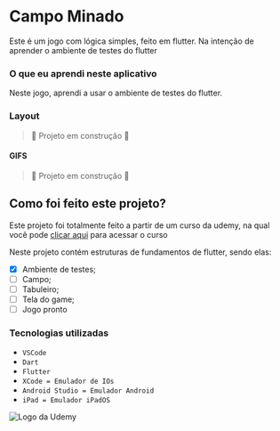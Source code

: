 # Campo Minado
Este é um jogo com lógica simples, feito em flutter. Na intenção de aprender o ambiente de testes do flutter

### O que eu aprendi neste aplicativo
Neste jogo, aprendi a usar o ambiente de testes do flutter.
<br>

### Layout

> :construction: Projeto em construção :construction:

#### GIFS

> :construction: Projeto em construção :construction:

## Como foi feito este projeto?

Este projeto foi totalmente feito a partir de um curso da udemy, na qual você pode [clicar aqui](https://www.udemy.com/course/curso-flutter/?couponCode=ST6MT42324) para acessar o curso<br>

Neste projeto contém estruturas de fundamentos de flutter, sendo elas:
- [X] Ambiente de testes;
- [ ] Campo;
- [ ] Tabuleiro;
- [ ] Tela do game;
- [ ] Jogo pronto

### Tecnologias utilizadas
- ``VSCode``
- ``Dart``
- ``Flutter``
- ``XCode = Emulador de IOs``
- ``Android Studio = Emulador Android``
- ``iPad = Emulador iPadOS``

<img src="https://github.com/ArthurRCastilho/Fundamentos_Dart/blob/main/img/UdemyImg.png" alt="Logo da Udemy">